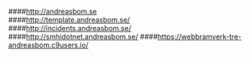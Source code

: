 ####http://andreasbom.se    
####http://template.andreasbom.se/    
####http://incidents.andreasbom.se/    
####http://smhidotnet.andreasbom.se/
####https://webbramverk-tre-andreasbom.c9users.io/

